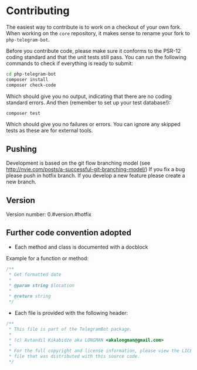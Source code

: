 # Contributing

The easiest way to contribute is to work on a checkout of your own fork.
When working on the `core` repository, it makes sense to rename your fork to `php-telegram-bot`.

Before you contribute code, please make sure it conforms to the PSR-12 coding standard and that the unit tests still pass.
You can run the following commands to check if everything is ready to submit:

```bash
cd php-telegram-bot
composer install
composer check-code
```

Which should give you no output, indicating that there are no coding standard errors.
And then (remember to set up your test database!):

```bash
composer test
```

Which should give you no failures or errors. You can ignore any skipped tests as these are for external tools.

## Pushing

Development is based on the git flow branching model (see http://nvie.com/posts/a-successful-git-branching-model/)
If you fix a bug please push in hotfix branch.
If you develop a new feature please create a new branch.

## Version

Version number: 0.#version.#hotfix

## Further code convention adopted

- Each method and class is documented with a docblock

Example for a function or method:
```php
/**
 * Get formatted date
 *
 * @param string $location
 *
 * @return string
 */
```

- Each file is provided with the following header:
```php
/**
 * This file is part of the TelegramBot package.
 *
 * (c) Avtandil Kikabidze aka LONGMAN <akalongman@gmail.com>
 *
 * For the full copyright and license information, please view the LICENSE
 * file that was distributed with this source code.
 */
```
